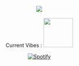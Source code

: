 <div id="header" align="center">
<img src= "https://media.giphy.com/media/162vWh1iAb1TfBHWZr/giphy.gif"/>
<br><br> Current Vibes : <img src= "[https://media.giphy.com/media/162vWh1iAb1TfBHWZr/giphy.gif](https://media.giphy.com/media/v1.Y2lkPTc5MGI3NjExeHFlOG44NmdheHBtbjJudGhvZWZmbDB6OTd6bHIxZ2UwYTFvNHpkNCZlcD12MV9pbnRlcm5hbF9naWZfYnlfaWQmY3Q9cw/YlcxTlWHlPWLSneUED/giphy.gif)" height="80" width="80"/>  </strong></p>

[![Spotify](https://github-now-playing-will-git-main-wills-projects-f7b5f741.vercel.app/api/spotify)](https://open.spotify.com/user/31nhvltughdbxcukqtk36q3m3uem) <br>

</div>
